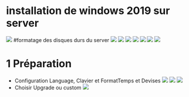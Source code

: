 # installation de windows 2019 sur server
<img src=images/c14c542c-3396-4fab-8f34-4a7b7169cead.jpeg width='' height='' > </img>
#formatage des disques durs du server
<img src=images/7aaa7646-e6fd-4fbc-9f44-2a92051947c7.jpeg width='' height='' > </img>
<img src=images/db08feb8-725d-43d9-95b6-97e591cd2d7d.jpeg width='' height='' > </img>
<img src=images/c5160e42-3dee-4c22-b520-c17f9146aa92.jpeg width='' height='' > </img>
<img src=images/dd03f1b9-87ca-4a45-900c-bc7f0cc81252.jpeg width='' height='' > </img>
<img src=images/dd03f1b9-87ca-4a45-900c-bc7f0cc81252.jpeg width='' height='' > </img>
</img> <img src=images/IMG_1875.jpeg width='' height='' > </img>
</img> <img src=images/IMG_1844.jpeg width='' height='' > </img>
# 1 Préparation
* Configuration Language, Clavier et FormatTemps et Devises
</img> <img src=images/IMG_1854.jpeg width='' height='' > </img>
</img> <img src=images/IMG_1855.jpeg width='' height='' > </img>
</img> <img src=images/IMG_1858.jpeg width='' height='' > </img>
* Choisir Upgrade ou custom
</img> <img src=images/IMG_1859.jpeg width='' height='' > </img>







